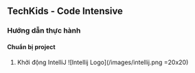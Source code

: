 ## TechKids - Code Intensive
### Hướng dẫn thực hành
#### Chuẩn bị project
1. Khởi động IntelliJ
![Intellij Logo](/images/intellij.png =20x20)
